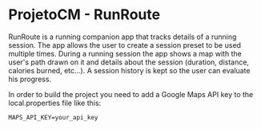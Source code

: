 # ProjetoCM - RunRoute

RunRoute is a running companion app that tracks details of a running session. The app allows the user to create a session preset to be used multiple times. During a running session the app shows a map with the user's path drawn on it and details about the session (duration, distance, calories burned, etc...).
A session history is kept so the user can evaluate his progress.

In order to build the project you need to add a Google Maps API key to the local.properties file like this:
````
MAPS_API_KEY=your_api_key
````